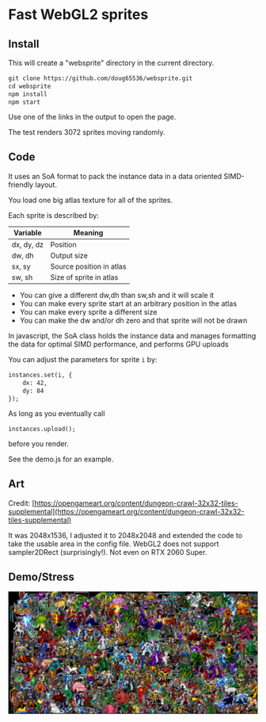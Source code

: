 # Fast WebGL2 sprites

## Install

This will create a "websprite" directory
in the current directory.
```
git clone https://github.com/doug65536/websprite.git
cd websprite
npm install
npm start
```

Use one of the links in the output to open the page.

The test renders 3072 sprites moving randomly.

## Code

It uses an SoA format to pack the instance data in a data oriented
SIMD-friendly layout.

You load one big atlas texture for all of the sprites.

Each sprite is described by:

| Variable   | Meaning                  |
|------------|--------------------------|
| dx, dy, dz | Position                 |
| dw, dh     | Output size              |
| sx, sy     | Source position in atlas |
| sw, sh     | Size of sprite in atlas  |

- You can give a different dw,dh than sw,sh and it will scale it
- You can make every sprite start at an arbitrary position in the atlas
- You can make every sprite a different size
- You can make the dw and/or dh zero and that sprite will not be drawn

In javascript, the SoA class holds the instance data and manages
formatting the data for optimal SIMD performance, and performs GPU uploads

You can adjust the parameters for sprite `i` by:

```
instances.set(i, {
    dx: 42,
    dy: 84
});
```

As long as you eventually call

```
instances.upload();
```

before you render.

See the demo.js for an example.

## Art

Credit: [https://opengameart.org/content/dungeon-crawl-32x32-tiles-supplemental](https://opengameart.org/content/dungeon-crawl-32x32-tiles-supplemental)

It was 2048x1536, I adjusted it to 2048x2048 and extended the code to
take the usable area in the config file. WebGL2 does not support
sampler2DRect (surprisingly!). Not even on RTX 2060 Super.

## Demo/Stress

![Demo Screenshot](demo.png)